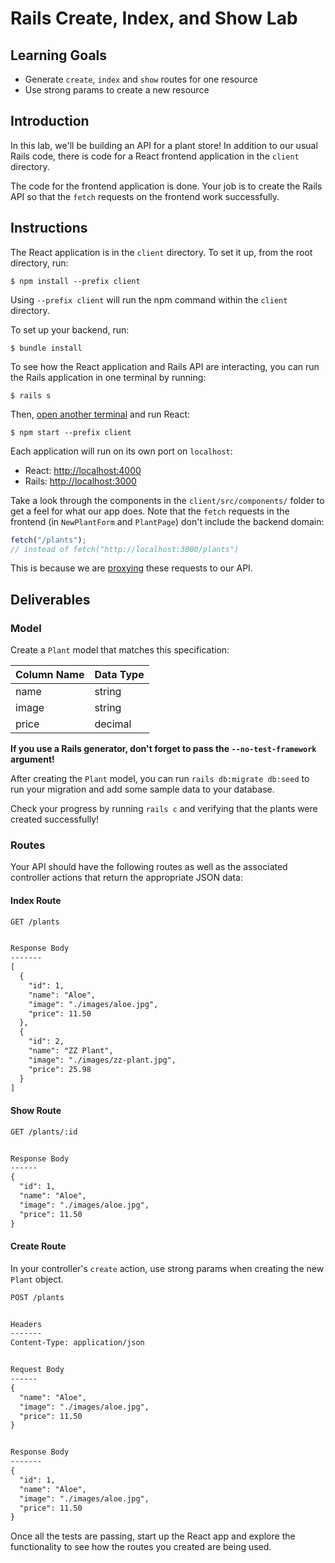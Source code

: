 # Rails Create, Index, and Show Lab

## Learning Goals

- Generate `create`, `index` and `show` routes for one resource
- Use strong params to create a new resource

## Introduction

In this lab, we'll be building an API for a plant store! In addition to our
usual Rails code, there is code for a React frontend application in the `client`
directory.

The code for the frontend application is done. Your job is to create the Rails
API so that the `fetch` requests on the frontend work successfully.

## Instructions

The React application is in the `client` directory. To set it up, from the root
directory, run:

```console
$ npm install --prefix client
```

Using `--prefix client` will run the npm command within the `client` directory.

To set up your backend, run:

```console
$ bundle install
```

To see how the React application and Rails API are interacting, you can run the
Rails application in one terminal by running:

```console
$ rails s
```

Then, [open another terminal][new terminal] and run React:

```console
$ npm start --prefix client
```

[new terminal]: https://code.visualstudio.com/docs/editor/integrated-terminal#_managing-terminals

Each application will run on its own port on `localhost`:

- React: [http://localhost:4000](http://localhost:4000)
- Rails: [http://localhost:3000](http://localhost:3000)

Take a look through the components in the `client/src/components/` folder to get
a feel for what our app does. Note that the `fetch` requests in the frontend (in
`NewPlantForm` and `PlantPage`) don't include the backend domain:

```js
fetch("/plants");
// instead of fetch("http://localhost:3000/plants")
```

This is because we are [proxying][create-react-app proxying] these requests to
our API.

## Deliverables

### Model

Create a `Plant` model that matches this specification:

| Column Name | Data Type |
| ----------- | --------- |
| name        | string    |
| image       | string    |
| price       | decimal   |

**If you use a Rails generator, don't forget to pass the `--no-test-framework`
argument!**

After creating the `Plant` model, you can run `rails db:migrate db:seed` to run
your migration and add some sample data to your database.

Check your progress by running `rails c` and verifying that the plants were
created successfully!

### Routes

Your API should have the following routes as well as the associated controller
actions that return the appropriate JSON data:

#### Index Route

```txt
GET /plants


Response Body
-------
[
  {
    "id": 1,
    "name": "Aloe",
    "image": "./images/aloe.jpg",
    "price": 11.50
  },
  {
    "id": 2,
    "name": "ZZ Plant",
    "image": "./images/zz-plant.jpg",
    "price": 25.98
  }
]
```

#### Show Route

```txt
GET /plants/:id


Response Body
------
{
  "id": 1,
  "name": "Aloe",
  "image": "./images/aloe.jpg",
  "price": 11.50
}
```

#### Create Route

In your controller's `create` action, use strong params when creating the new
`Plant` object.

```txt
POST /plants


Headers
-------
Content-Type: application/json


Request Body
------
{
  "name": "Aloe",
  "image": "./images/aloe.jpg",
  "price": 11.50
}


Response Body
-------
{
  "id": 1,
  "name": "Aloe",
  "image": "./images/aloe.jpg",
  "price": 11.50
}
```

Once all the tests are passing, start up the React app and explore the
functionality to see how the routes you created are being used.

[create-react-app proxying]: https://create-react-app.dev/docs/proxying-api-requests-in-development/
